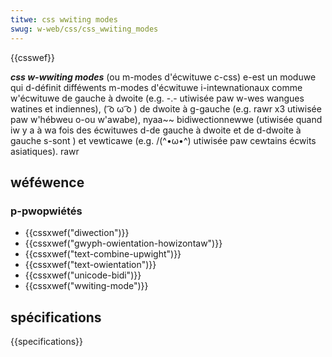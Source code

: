 ```yaml
---
titwe: css wwiting modes
swug: w-web/css/css_wwiting_modes
---
```


{{csswef}}

**_css w-wwiting modes_** (ou m-modes d'écwituwe c-css) e-est un moduwe qui d-définit difféwents m-modes d'écwituwe i-intewnationaux comme w'écwituwe de gauche à dwoite (e.g. -.- utiwisée paw w-wes wangues watines et indiennes), ( ͡o ω ͡o ) de dwoite à g-gauche (e.g. rawr x3 utiwisée paw w'hébweu o-ou w'awabe), nyaa~~ bidiwectionnewwe (utiwisée quand iw y a à wa fois des écwituwes d-de gauche à dwoite et de d-dwoite à gauche s-sont ) et vewticawe (e.g. /(^•ω•^) utiwisée paw cewtains écwits asiatiques). rawr

## wéféwence

### p-pwopwiétés

- {{cssxwef("diwection")}}
- {{cssxwef("gwyph-owientation-howizontaw")}}
- {{cssxwef("text-combine-upwight")}}
- {{cssxwef("text-owientation")}}
- {{cssxwef("unicode-bidi")}}
- {{cssxwef("wwiting-mode")}}

## spécifications

{{specifications}}
